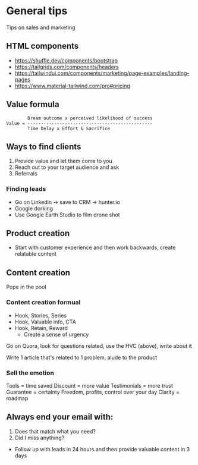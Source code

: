 # General tips
Tips on sales and marketing

## HTML components
- https://shuffle.dev/components/bootstrap
- https://tailgrids.com/components/headers
- https://tailwindui.com/components/marketing/page-examples/landing-pages
- https://www.material-tailwind.com/pro#pricing


## Value formula

```
        Dream outcome x perceived likelihood of success
Value = -----------------------------------------------
        Time Delay x Effort & Sacrifice
```

## Ways to find clients
1. Provide value and let them come to you
2. Reach out to your target audience and ask
3. Referrals

### Finding leads
- Go on Linkedin -> save to CRM -> hunter.io
- Google dorking
- Use Google Earth Studio to film drone shot


## Product creation 
- Start with customer experience and then work backwards, create relatable content 

## Content creation
Pope in the pool

### Content creation formual
- Hook, Stories, Series
- Hook, Valuable info, CTA
- Hook, Retain, Reward
  - Create a sense of urgency
 

Go on Quora, look for questions related, use the HVC (above), write about it

Write 1 article that's related to 1 problem, alude to the product

### Sell the emotion
Tools = time saved
Discount = more value
Testimonials = more trust
Guarantee = certainty
Freedom, profits, control over your day
Clarity = roadmap

## Always end your email with:
1. Does that match what you need?
2. Did I miss anything?

- Follow up with leads in 24 hours and then provide valuable content in 3 days
































